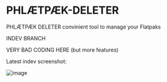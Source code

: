 # PHLÆTPÆK-DELETER
PHLÆTPÆK DELETER convinient tool to manage your Flatpaks

INDEV BRANCH

VERY BAD CODING HERE 
(but more features)

Latest indev screenshot:

![image](https://user-images.githubusercontent.com/119310712/216850797-4383416b-dbec-4ea8-9adf-cb614f3b4316.png)

